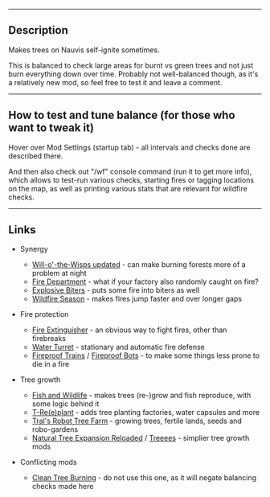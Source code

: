 --------------------

## Description

Makes trees on Nauvis self-ignite sometimes.

This is balanced to check large areas for burnt vs green trees and not just burn everything down over time.
Probably not well-balanced though, as it's a relatively new mod, so feel free to test it and leave a comment.


--------------------

## How to test and tune balance (for those who want to tweak it)

Hover over Mod Settings (startup tab) - all intervals and checks done are described there.

And then also check out "/wf" console command (run it to get more info), which allows to test-run various checks, starting fires or tagging locations on the map, as well as printing various stats that are relevant for wildfire checks.


--------------------

## Links

- Synergy

    - [Will-o'-the-Wisps updated](https://mods.factorio.com/mod/Will-o-the-Wisps_updated) - can make burning forests more of a problem at night
    - [Fire Department](https://mods.factorio.com/mod/fire_department) - what if your factory also randomly caught on fire?
    - [Explosive Biters](https://mods.factorio.com/mod/Explosive_biters) - puts some fire into biters as well
    - [Wildfire Season](https://mods.factorio.com/mod/wildfire_season) - makes fires jump faster and over longer gaps

- Fire protection

    - [Fire Extinguisher](https://mods.factorio.com/mod/extinguisher) - an obvious way to fight fires, other than firebreaks
    - [Water Turret](https://mods.factorio.com/mod/WaterTurret) - stationary and automatic fire defense
    - [Fireproof Trains](https://mods.factorio.com/mod/fireproof-trains) / [Fireproof Bots](https://mods.factorio.com/mod/fireproof-bots) - to make some things less prone to die in a fire

- Tree growth

    - [Fish and Wildlife](https://mods.factorio.com/mod/fws) - makes trees (re-)grow and fish reproduce, with some logic behind it
    - [T-Re(e)plant](https://mods.factorio.com/mod/TreePlant) - adds tree planting factories, water capsules and more
    - [Tral's Robot Tree Farm](https://mods.factorio.com/mod/Tral_robot_tree_farm) - growing trees, fertile lands, seeds and robo-gardens
    - [Natural Tree Expansion Reloaded](https://mods.factorio.com/mod/NaturalTreeExpansionReloaded_016) / [Treeees](https://mods.factorio.com/mod/Trees) - simplier tree growth mods

- Conflicting mods

    - [Clean Tree Burning](https://mods.factorio.com/mod/Clean_Tree_Burning) - do not use this one, as it will negate balancing checks made here
